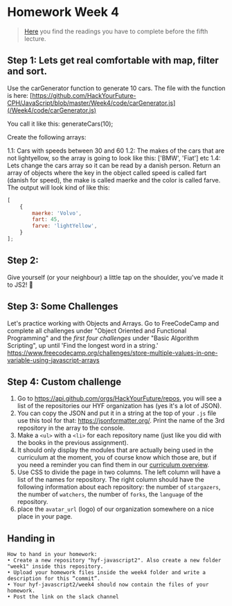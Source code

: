 # Homework Week 4

>[Here](/Week4/README.md) you find the readings you have to complete before the fifth lecture.

## Step 1: Lets get real comfortable with map, filter and sort.

Use the carGenerator function to generate 10 cars. The file with the function is here: 
[https://github.com/HackYourFuture-CPH/JavaScript/blob/master/Week4/code/carGenerator.js](/Week4/code/carGenerator.js)

You call it like this: 
generateCars(10);


Create the following arrays:

1.1: Cars with speeds between 30 and 60
1.2: The makes of the cars that are not lightyellow, so the array is going to look like this: ['BMW', 'Fiat'] etc
1.4: Lets change the cars array so it can be read by a danish person. Return an array of objects where the key in the object called speed is called fart (danish for speed), the make is called maerke and the color is called farve. The output will look kind of like this:

```js
[
    {
        maerke: 'Volvo',
        fart: 45,
        farve: 'lightYellow',
    }
];
```


## Step 2: 
Give yourself (or your neighbour) a little tap on the shoulder, you've made it to JS2! :muscle:


## Step 3: Some Challenges
Let's practice working with Objects and Arrays. Go to FreeCodeCamp and complete all challenges under "Object Oriented and Functional Programming" and the _first four challenges_ under "Basic Algorithm Scripting", up until 'Find the longest word in a string.'
https://www.freecodecamp.org/challenges/store-multiple-values-in-one-variable-using-javascript-arrays

## Step 4: Custom challenge 
1. Go to https://api.github.com/orgs/HackYourFuture/repos, you will see a list of the repositories our HYF organization has (yes it's a lot of JSON).
2. You can copy the JSON and put it in a string at the top of your `.js` file use this tool for that: https://jsonformatter.org/. Print the name of the 3rd repository in the array to the console.
3. Make a `<ul>` with a `<li>` for each repository name (just like you did with the books in the previous assignment).
4. It should only display the modules that are actually being used in the curriculum at the moment, you of course know which those are, but if you need a reminder you can find them in our [curriculum overview](https://github.com/HackYourFuture/curriculum).
5. Use CSS to divide the page in two columns. The left column will have a list of the names for repository. The right column should have the following information about each repository: the number of `stargazers`, the number of `watchers`, the number of `forks`, the `language` of the repository.
6. place the `avatar_url` (logo) of our organization somewhere on a nice place in your page.

## Handing in

```
How to hand in your homework:
• Create a new repository "hyf-javascript2". Also create a new folder "week1" inside this repository. 
• Upload your homework files inside the week4 folder and write a description for this “commit”.
• Your hyf-javascript2/week4 should now contain the files of your homework.
• Post the link on the slack channel
```

